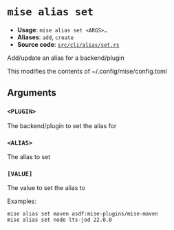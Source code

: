 # `mise alias set`

- **Usage**: `mise alias set <ARGS>…`
- **Aliases**: `add`, `create`
- **Source code**: [`src/cli/alias/set.rs`](https://github.com/jdx/mise/blob/main/src/cli/alias/set.rs)

Add/update an alias for a backend/plugin

This modifies the contents of ~/.config/mise/config.toml

## Arguments

### `<PLUGIN>`

The backend/plugin to set the alias for

### `<ALIAS>`

The alias to set

### `[VALUE]`

The value to set the alias to

Examples:

```
mise alias set maven asdf:mise-plugins/mise-maven
mise alias set node lts-jod 22.0.0
```
